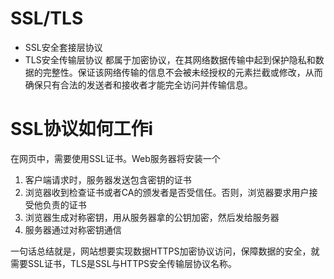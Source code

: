 # SSL/TLS
* SSL安全套接层协议
* TLS安全传输层协议
都属于加密协议，在其网络数据传输中起到保护隐私和数据的完整性。保证该网络传输的信息不会被未经授权的元素拦截或修改，从而确保只有合法的发送者和接收者才能完全访问并传输信息。
# SSL协议如何工作i
在网页中，需要使用SSL证书。Web服务器将安装一个
1. 客户端请求时，服务器发送包含密钥的证书
2. 浏览器收到检查证书或者CA的颁发者是否受信任。否则，浏览器要求用户接受他负责的证书
3. 浏览器生成对称密钥，用从服务器拿的公钥加密，然后发给服务器
4. 服务器通过对称密钥通信

一句话总结就是，网站想要实现数据HTTPS加密协议访问，保障数据的安全，就需要SSL证书，TLS是SSL与HTTPS安全传输层协议名称。

